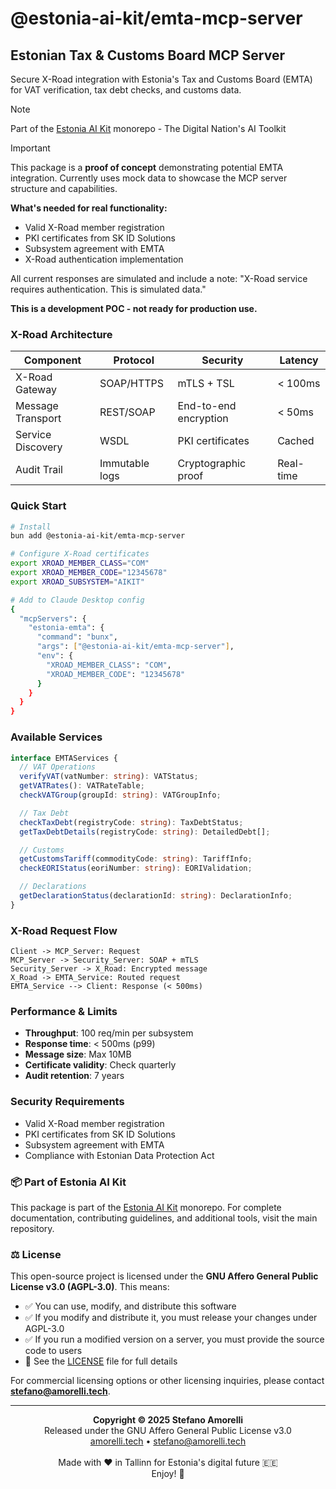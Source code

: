 # @estonia-ai-kit/emta-mcp-server

## Estonian Tax & Customs Board MCP Server

Secure X-Road integration with Estonia's Tax and Customs Board (EMTA) for VAT verification, tax debt checks, and customs data.

> [!NOTE]
> Part of the [Estonia AI Kit](https://github.com/stefanoamorelli/estonia-ai-kit) monorepo - The Digital Nation's AI Toolkit

> [!IMPORTANT]
> This package is a **proof of concept** demonstrating potential EMTA integration. Currently uses mock data to showcase the MCP server structure and capabilities.
> 
> **What's needed for real functionality:**
> - Valid X-Road member registration
> - PKI certificates from SK ID Solutions  
> - Subsystem agreement with EMTA
> - X-Road authentication implementation
> 
> All current responses are simulated and include a note: "X-Road service requires authentication. This is simulated data."
> 
> **This is a development POC - not ready for production use.**

### X-Road Architecture

| Component         | Protocol       | Security              | Latency   |
| ----------------- | -------------- | --------------------- | --------- |
| X-Road Gateway    | SOAP/HTTPS     | mTLS + TSL            | < 100ms   |
| Message Transport | REST/SOAP      | End-to-end encryption | < 50ms    |
| Service Discovery | WSDL           | PKI certificates      | Cached    |
| Audit Trail       | Immutable logs | Cryptographic proof   | Real-time |

### Quick Start

```bash
# Install
bun add @estonia-ai-kit/emta-mcp-server

# Configure X-Road certificates
export XROAD_MEMBER_CLASS="COM"
export XROAD_MEMBER_CODE="12345678"
export XROAD_SUBSYSTEM="AIKIT"

# Add to Claude Desktop config
{
  "mcpServers": {
    "estonia-emta": {
      "command": "bunx",
      "args": ["@estonia-ai-kit/emta-mcp-server"],
      "env": {
        "XROAD_MEMBER_CLASS": "COM",
        "XROAD_MEMBER_CODE": "12345678"
      }
    }
  }
}
```

### Available Services

```typescript
interface EMTAServices {
  // VAT Operations
  verifyVAT(vatNumber: string): VATStatus;
  getVATRates(): VATRateTable;
  checkVATGroup(groupId: string): VATGroupInfo;

  // Tax Debt
  checkTaxDebt(registryCode: string): TaxDebtStatus;
  getTaxDebtDetails(registryCode: string): DetailedDebt[];

  // Customs
  getCustomsTariff(commodityCode: string): TariffInfo;
  checkEORIStatus(eoriNumber: string): EORIValidation;

  // Declarations
  getDeclarationStatus(declarationId: string): DeclarationInfo;
}
```

### X-Road Request Flow

```mermaid
Client -> MCP_Server: Request
MCP_Server -> Security_Server: SOAP + mTLS
Security_Server -> X_Road: Encrypted message
X_Road -> EMTA_Service: Routed request
EMTA_Service --> Client: Response (< 500ms)
```

### Performance & Limits

- **Throughput**: 100 req/min per subsystem
- **Response time**: < 500ms (p99)
- **Message size**: Max 10MB
- **Certificate validity**: Check quarterly
- **Audit retention**: 7 years

### Security Requirements

- Valid X-Road member registration
- PKI certificates from SK ID Solutions
- Subsystem agreement with EMTA
- Compliance with Estonian Data Protection Act

### 📦 Part of Estonia AI Kit

This package is part of the [Estonia AI Kit](https://github.com/stefanoamorelli/estonia-ai-kit) monorepo. For complete documentation, contributing guidelines, and additional tools, visit the main repository.

### ⚖️ License

This open-source project is licensed under the **GNU Affero General Public License v3.0 (AGPL-3.0)**. This means:

- ✅ You can use, modify, and distribute this software
- ✅ If you modify and distribute it, you must release your changes under AGPL-3.0
- ✅ If you run a modified version on a server, you must provide the source code to users
- 📄 See the [LICENSE](../../LICENSE) file for full details

For commercial licensing options or other licensing inquiries, please contact **stefano@amorelli.tech**.

---

<div align="center">
  <p>
    <strong>Copyright © 2025 Stefano Amorelli</strong><br>
    Released under the GNU Affero General Public License v3.0<br>
    <a href="https://amorelli.tech">amorelli.tech</a> • <a href="mailto:stefano@amorelli.tech">stefano@amorelli.tech</a><br>
    <br>
    Made with ❤️ in Tallinn for Estonia's digital future 🇪🇪<br>
    Enjoy! 🎉
  </p>
</div>
